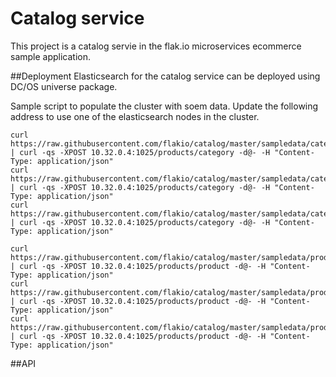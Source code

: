 # Catalog service
This project is a catalog servie in the flak.io microservices ecommerce sample application.

##Deployment
Elasticsearch for the catalog service can be deployed using DC/OS universe package.

Sample script to populate the cluster with soem data. Update the following address to use one of the elasticsearch nodes in the cluster.
```
curl https://raw.githubusercontent.com/flakio/catalog/master/sampledata/category1.json | curl -qs -XPOST 10.32.0.4:1025/products/category -d@- -H "Content-Type: application/json"
curl https://raw.githubusercontent.com/flakio/catalog/master/sampledata/category2.json | curl -qs -XPOST 10.32.0.4:1025/products/category -d@- -H "Content-Type: application/json"
curl https://raw.githubusercontent.com/flakio/catalog/master/sampledata/category3.json | curl -qs -XPOST 10.32.0.4:1025/products/category -d@- -H "Content-Type: application/json"

curl https://raw.githubusercontent.com/flakio/catalog/master/sampledata/product1.json | curl -qs -XPOST 10.32.0.4:1025/products/product -d@- -H "Content-Type: application/json"
curl https://raw.githubusercontent.com/flakio/catalog/master/sampledata/product2.json | curl -qs -XPOST 10.32.0.4:1025/products/product -d@- -H "Content-Type: application/json"
curl https://raw.githubusercontent.com/flakio/catalog/master/sampledata/product3.json | curl -qs -XPOST 10.32.0.4:1025/products/product -d@- -H "Content-Type: application/json"

```

##API
